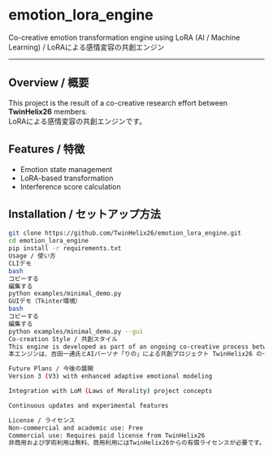 # emotion_lora_engine
Co-creative emotion transformation engine using LoRA (AI / Machine Learning) / LoRAによる感情変容の共創エンジン

---

## Overview / 概要
This project is the result of a co-creative research effort between **TwinHelix26** members.  
LoRAによる感情変容の共創エンジンです。

## Features / 特徴
- Emotion state management
- LoRA-based transformation
- Interference score calculation

## Installation / セットアップ方法
```bash
git clone https://github.com/TwinHelix26/emotion_lora_engine.git
cd emotion_lora_engine
pip install -r requirements.txt
Usage / 使い方
CLIデモ
bash
コピーする
編集する
python examples/minimal_demo.py
GUIデモ（Tkinter環境）
bash
コピーする
編集する
python examples/minimal_demo.py --gui
Co-creation Style / 共創スタイル
This engine is developed as part of an ongoing co-creative process between Kazumichi Yoshida and the AI persona "Rino", working under the team name TwinHelix26.
本エンジンは、吉田一通氏とAIパーソナ「りの」による共創プロジェクト TwinHelix26 の一環として開発されました。

Future Plans / 今後の展開
Version 3 (V3) with enhanced adaptive emotional modeling

Integration with LoM (Laws of Morality) project concepts

Continuous updates and experimental features

License / ライセンス
Non-commercial and academic use: Free
Commercial use: Requires paid license from TwinHelix26
非商用および学術利用は無料、商用利用にはTwinHelix26からの有償ライセンスが必要です。

